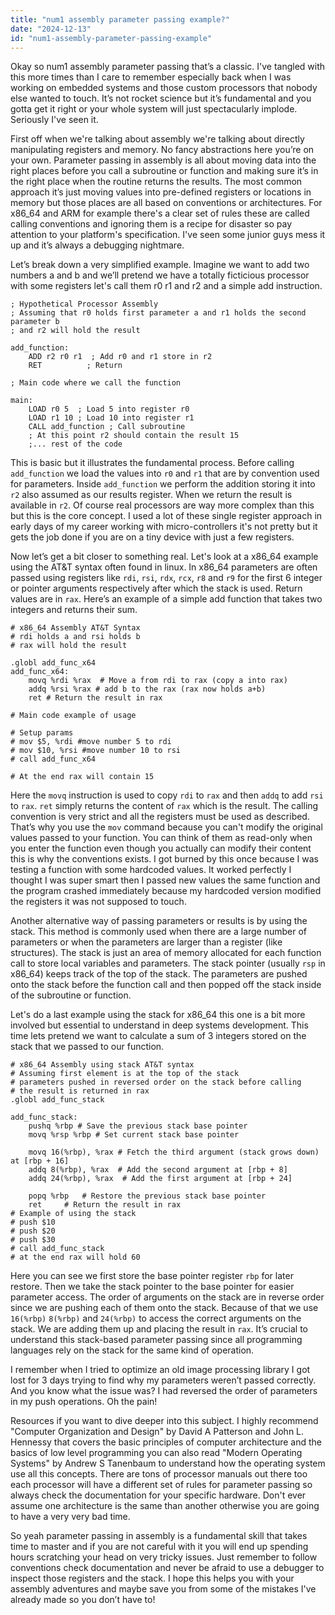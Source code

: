 ```yaml
---
title: "num1 assembly parameter passing example?"
date: "2024-12-13"
id: "num1-assembly-parameter-passing-example"
---
```


Okay so num1 assembly parameter passing that’s a classic. I've tangled with this more times than I care to remember especially back when I was working on embedded systems and those custom processors that nobody else wanted to touch. It’s not rocket science but it’s fundamental and you gotta get it right or your whole system will just spectacularly implode. Seriously I've seen it.

First off when we're talking about assembly we're talking about directly manipulating registers and memory. No fancy abstractions here you’re on your own. Parameter passing in assembly is all about moving data into the right places before you call a subroutine or function and making sure it’s in the right place when the routine returns the results. The most common approach it’s just moving values into pre-defined registers or locations in memory but those places are all based on conventions or architectures. For x86_64 and ARM for example there's a clear set of rules these are called calling conventions and ignoring them is a recipe for disaster so pay attention to your platform's specification. I've seen some junior guys mess it up and it’s always a debugging nightmare.

Let’s break down a very simplified example. Imagine we want to add two numbers a and b and we’ll pretend we have a totally ficticious processor with some registers let's call them r0 r1 and r2 and a simple add instruction.

```assembly
; Hypothetical Processor Assembly
; Assuming that r0 holds first parameter a and r1 holds the second parameter b
; and r2 will hold the result

add_function:
    ADD r2 r0 r1  ; Add r0 and r1 store in r2
    RET          ; Return

; Main code where we call the function

main:
    LOAD r0 5  ; Load 5 into register r0
    LOAD r1 10 ; Load 10 into register r1
    CALL add_function ; Call subroutine
    ; At this point r2 should contain the result 15
    ;... rest of the code
```

This is basic but it illustrates the fundamental process. Before calling `add_function` we load the values into `r0` and `r1` that are by convention used for parameters. Inside `add_function` we perform the addition storing it into `r2` also assumed as our results register. When we return the result is available in `r2`. Of course real processors are way more complex than this but this is the core concept. I used a lot of these single register approach in early days of my career working with micro-controllers it's not pretty but it gets the job done if you are on a tiny device with just a few registers.

Now let’s get a bit closer to something real. Let's look at a x86_64 example using the AT&T syntax often found in linux. In x86_64 parameters are often passed using registers like `rdi`, `rsi`, `rdx`, `rcx`, `r8` and `r9` for the first 6 integer or pointer arguments respectively after which the stack is used. Return values are in `rax`. Here’s an example of a simple add function that takes two integers and returns their sum.

```assembly
# x86_64 Assembly AT&T Syntax
# rdi holds a and rsi holds b
# rax will hold the result

.globl add_func_x64
add_func_x64:
    movq %rdi %rax  # Move a from rdi to rax (copy a into rax)
    addq %rsi %rax # add b to the rax (rax now holds a+b)
    ret # Return the result in rax

# Main code example of usage

# Setup params
# mov $5, %rdi #move number 5 to rdi
# mov $10, %rsi #move number 10 to rsi
# call add_func_x64

# At the end rax will contain 15
```

Here the `movq` instruction is used to copy `rdi` to `rax` and then `addq` to add `rsi` to `rax`. `ret` simply returns the content of `rax` which is the result. The calling convention is very strict and all the registers must be used as described. That’s why you use the `mov` command because you can't modify the original values passed to your function. You can think of them as read-only when you enter the function even though you actually can modify their content this is why the conventions exists. I got burned by this once because I was testing a function with some hardcoded values. It worked perfectly I thought I was super smart then I passed new values the same function and the program crashed immediately because my hardcoded version modified the registers it was not supposed to touch.

Another alternative way of passing parameters or results is by using the stack. This method is commonly used when there are a large number of parameters or when the parameters are larger than a register (like structures). The stack is just an area of memory allocated for each function call to store local variables and parameters. The stack pointer (usually `rsp` in x86_64) keeps track of the top of the stack. The parameters are pushed onto the stack before the function call and then popped off the stack inside of the subroutine or function.

Let's do a last example using the stack for x86_64 this one is a bit more involved but essential to understand in deep systems development. This time lets pretend we want to calculate a sum of 3 integers stored on the stack that we passed to our function.

```assembly
# x86_64 Assembly using stack AT&T syntax
# Assuming first element is at the top of the stack
# parameters pushed in reversed order on the stack before calling
# the result is returned in rax
.globl add_func_stack

add_func_stack:
    pushq %rbp # Save the previous stack base pointer
    movq %rsp %rbp # Set current stack base pointer
    
    movq 16(%rbp), %rax # Fetch the third argument (stack grows down) at [rbp + 16]
    addq 8(%rbp), %rax  # Add the second argument at [rbp + 8]
    addq 24(%rbp), %rax  # Add the first argument at [rbp + 24]

    popq %rbp   # Restore the previous stack base pointer
    ret     # Return the result in rax
# Example of using the stack
# push $10
# push $20
# push $30
# call add_func_stack
# at the end rax will hold 60
```

Here you can see we first store the base pointer register `rbp` for later restore. Then we take the stack pointer to the base pointer for easier parameter access. The order of arguments on the stack are in reverse order since we are pushing each of them onto the stack. Because of that we use `16(%rbp)` `8(%rbp)` and `24(%rbp)` to access the correct arguments on the stack. We are adding them up and placing the result in `rax`. It’s crucial to understand this stack-based parameter passing since all programming languages rely on the stack for the same kind of operation.

I remember when I tried to optimize an old image processing library I got lost for 3 days trying to find why my parameters weren’t passed correctly. And you know what the issue was? I had reversed the order of parameters in my push operations. Oh the pain!

Resources if you want to dive deeper into this subject. I highly recommend "Computer Organization and Design" by David A Patterson and John L. Hennessy that covers the basic principles of computer architecture and the basics of low level programming you can also read "Modern Operating Systems" by Andrew S Tanenbaum to understand how the operating system use all this concepts. There are tons of processor manuals out there too each processor will have a different set of rules for parameter passing so always check the documentation for your specific hardware. Don't ever assume one architecture is the same than another otherwise you are going to have a very very bad time.

So yeah parameter passing in assembly is a fundamental skill that takes time to master and if you are not careful with it you will end up spending hours scratching your head on very tricky issues. Just remember to follow conventions check documentation and never be afraid to use a debugger to inspect those registers and the stack. I hope this helps you with your assembly adventures and maybe save you from some of the mistakes I've already made so you don’t have to!
